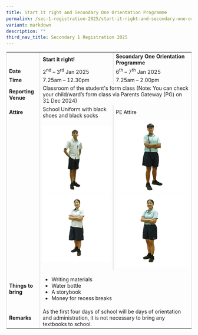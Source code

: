 ```yaml
---
title: Start it right and Secondary One Orientation Programme
permalink: /sec-1-registration-2025/start-it-right-and-secondary-one-orientation-programme/
variant: markdown
description: ""
third_nav_title: Secondary 1 Registration 2025
---
```

<table style="min-width: 75px; border-collapse: collapse; width: 100%; border: 1px solid lightgrey;">
    <colgroup>
        <col style="border-right: 1px solid lightgrey;">
        <col style="border-right: 1px solid lightgrey;">
        <col>
    </colgroup>
    <tbody>
        <tr>
            <td>&nbsp;</td>
            <td><strong>Start it right!</strong></td>
            <td><strong>Secondary One Orientation Programme</strong></td>
        </tr>
        <tr>
            <td><strong>Date</strong></td>
            <td>2<sup>nd</sup> – 3<sup>rd</sup> Jan 2025</td>
            <td>6<sup>th</sup> – 7<sup>th</sup> Jan 2025</td>
        </tr>
        <tr>
            <td><strong>Time</strong></td>
            <td>7.25am – 12.30pm</td>
            <td>7.25am – 2.00pm</td>
        </tr>
        <tr>
            <td><strong>Reporting Venue</strong></td>
            <td colspan="2">Classroom of the student's form class (Note: You can check your child/ward’s form class via Parents Gateway (PG) on 31 Dec 2024)</td>
        </tr>
        <tr>
            <td style="border-bottom: none;"><strong>Attire</strong></td>
            <td style="border-bottom: none;">School Uniform with black shoes and black socks</td>
            <td style="border-bottom: none;">PE Attire</td>
        </tr>
        <tr>
            <td>&nbsp;</td>
            <td>
                <div class="isomer-image-wrapper">
                    <img style="width: 100%;" height="auto" width="100%" alt="" src="/images/Photo_1.png">
                </div>
                <div class="isomer-image-wrapper">
                    <img style="width: 100%;" height="auto" width="100%" alt="" src="/images/Photo_2.png">
                </div>
            </td>
            <td>
                <div class="isomer-image-wrapper">
                    <img style="width: 100%;" height="auto" width="100%" alt="" src="/images/Photo_3.png">
                </div>
                <div class="isomer-image-wrapper">
                    <img style="width: 100%;" height="auto" width="100%" alt="" src="/images/Photo_4.png">
                </div>
            </td>
        </tr>
        <tr>
            <td><strong>Things to bring</strong></td>
            <td colspan="2">
                <ul data-tight="true" class="tight">
                    <li>Writing materials</li>
                    <li>Water bottle</li>
                    <li>A storybook</li>
                    <li>Money for recess breaks</li>
                </ul>
            </td>
        </tr>
        <tr>
            <td><strong>Remarks</strong></td>
            <td colspan="2">As the first four days of school will be days of orientation and administration, it is not necessary to bring any textbooks to school.</td>
        </tr>
    </tbody>
</table>
